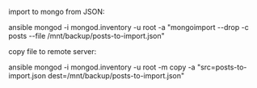 import to mongo from JSON:

  ansible mongod -i mongod.inventory -u root -a "mongoimport --drop -c posts --file /mnt/backup/posts-to-import.json"

copy file to remote server:

  ansible mongod -i mongod.inventory -u root -m copy -a "src=posts-to-import.json dest=/mnt/backup/posts-to-import.json"
